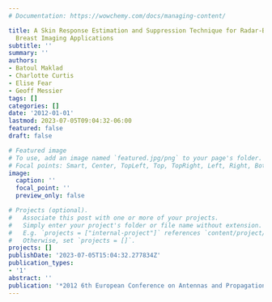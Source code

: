 ```yaml
---
# Documentation: https://wowchemy.com/docs/managing-content/

title: A Skin Response Estimation and Suppression Technique for Radar-Based Microwave
  Breast Imaging Applications
subtitle: ''
summary: ''
authors:
- Batoul Maklad
- Charlotte Curtis
- Elise Fear
- Geoff Messier
tags: []
categories: []
date: '2012-01-01'
lastmod: 2023-07-05T09:04:32-06:00
featured: false
draft: false

# Featured image
# To use, add an image named `featured.jpg/png` to your page's folder.
# Focal points: Smart, Center, TopLeft, Top, TopRight, Left, Right, BottomLeft, Bottom, BottomRight.
image:
  caption: ''
  focal_point: ''
  preview_only: false

# Projects (optional).
#   Associate this post with one or more of your projects.
#   Simply enter your project's folder or file name without extension.
#   E.g. `projects = ["internal-project"]` references `content/project/deep-learning/index.md`.
#   Otherwise, set `projects = []`.
projects: []
publishDate: '2023-07-05T15:04:32.277834Z'
publication_types:
- '1'
abstract: ''
publication: '*2012 6th European Conference on Antennas and Propagation (EUCAP)*'
---
```

